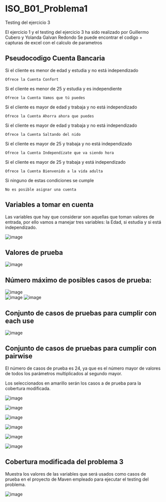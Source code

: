 # ISO_B01_Problema1
Testing del ejercicio 3

El ejercicio 1 y el testing del ejercicio 3  ha sido realizado por Guillermo Cubero y Yolanda Galvan Redondo 
Se puede encontrar el codigo +  capturas de excel con el calculo de parametros 

## Pseudocodigo Cuenta Bancaria


Si el cliente es menor de edad y estudia y no está independizado

	Ofrece la Cuenta Confort
  
Si el cliente es menor de 25 y estudia y es independiente

	Ofrece la Cuenta Vamos que tú puedes
  
Si el cliente es mayor de edad y trabaja y no está independizado

	Ofrece la Cuenta Ahorra ahora que puedes
  
Si el cliente es mayor de edad y trabaja y no está independizado

	Ofrece la Cuenta Saltando del nido
  
Si el cliente es mayor de 25 y trabaja y no está independizado

	Ofrece la Cuenta Independízate que va siendo hora
  
Si el cliente es mayor de 25 y trabaja y está independizado

	Ofrece la Cuenta Bienvenido a la vida adulta

Si ninguno de estas condiciones se cumple

	No es posible asignar una cuenta
  
## Variables a tomar en cuenta
Las variables que hay que considerar son aquellas que toman valores de entrada, por ello vamos a manejar tres variables: la Edad, si estudia y si está independizado.

![image](https://user-images.githubusercontent.com/91546381/209224066-db84e6f6-066e-49e2-9e53-c3761f4c1bd7.png)

## Valores de prueba
![image](https://user-images.githubusercontent.com/91546381/209223792-82b97a8f-7bf1-489b-9597-64437400e427.png)

## Número máximo de posibles casos de prueba:
![image](https://user-images.githubusercontent.com/91546381/209223971-573a4969-99b6-4ba1-909a-5d2f14411b73.png)					
![image](https://user-images.githubusercontent.com/91546381/209224109-066ad016-daa4-4b6c-b622-94f67a5c1c74.png)
![image](https://user-images.githubusercontent.com/91546381/209224133-e662e2fd-3ef4-4504-aac7-8d2ecfc04f1e.png)

## Conjunto de casos de pruebas para cumplir con each use
![image](https://user-images.githubusercontent.com/91546381/209224190-e6d33924-2083-426a-b570-1053becad2f7.png)

## Conjunto de casos de pruebas para cumplir con pairwise
El número de casos de prueba es 24, ya que es el número mayor de valores de todos los parámetros multiplicados al segundo mayor.

Los seleccionados en amarillo serán los casos a de prueba para la cobertura modificada. 

![image](https://user-images.githubusercontent.com/91546381/209224528-bd0dbbac-8365-423d-9276-713dd4c9b78d.png)

![image](https://user-images.githubusercontent.com/91546381/209224743-4731a9b1-4b13-400b-870c-5553b0589d10.png)

![image](https://user-images.githubusercontent.com/91546381/209224774-ec7e0cca-c7eb-4c90-8357-1d1a152e1b8f.png)

![image](https://user-images.githubusercontent.com/91546381/209224794-30177d1e-1650-4ae4-af6b-1bebf57f0a21.png)

![image](https://user-images.githubusercontent.com/91546381/209224813-32e5f1ee-57f8-4007-9fdf-7fef7bd62917.png)

![image](https://user-images.githubusercontent.com/91546381/209224825-ae23df4d-3fd6-4fe0-8648-312a128a474d.png)

## Cobertura modificada del problema 3
Muestra los valores de las variables que será usados como casos de prueba en el proyecto de Maven empleado para ejecutar el testing del problema.

![image](https://user-images.githubusercontent.com/91546381/209224950-20f1cfa5-6e93-4ba5-9b79-34ea8d4b7f3d.png)
